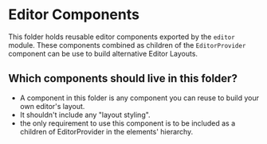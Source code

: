 # Editor Components

This folder holds reusable editor components exported by the `editor` module.
These components combined as children of the `EditorProvider` component can be use to build alternative Editor Layouts.

## Which components should live in this folder?

-   A component in this folder is any component you can reuse to build your own editor's layout.
-   It shouldn't include any "layout styling".
-   the only requirement to use this component is to be included as a children of EditorProvider in the elements' hierarchy.

